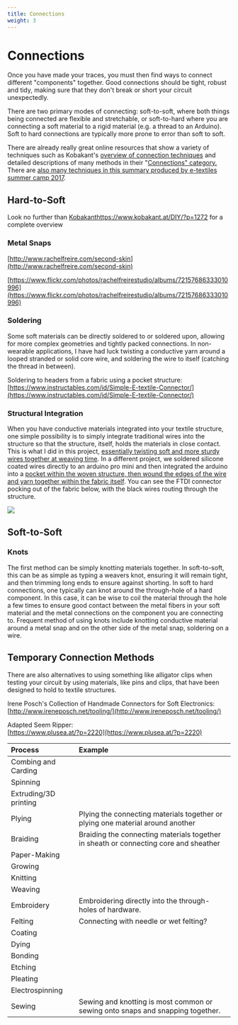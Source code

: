 ```yaml
---
title: Connections
weight: 3
---
```


# Connections

Once you have made your traces, you must then find ways to connect different "components" together. Good connections should be tight, robust and tidy, making sure that they don't break or short your circuit unexpectedly.

There are two primary modes of connecting: soft-to-soft, where both things being connected are flexible and stretchable, or soft-to-hard where you are connecting a soft material to a rigid material \(e.g. a thread to an Arduino\). Soft to hard connections are typically more prone to error than soft to soft. 

There are already really great online resources that show a variety of techniques such as Kobakant's [overview of connection techniques](https://www.kobakant.at/DIY/?p=1272) and detailed descriptions of many methods in their "[Connections" category.](https://www.kobakant.at/DIY/?p=7077) There are [also many techniques in this summary produced by e-textiles summer camp 2017](http://etextile-summercamp.org/2017/summercamp/hardsoft-connections/). 


## Hard-to-Soft
Look no further than [Kobakant]()https://www.kobakant.at/DIY/?p=1272 for a complete overview

### Metal Snaps

[http://www.rachelfreire.com/second-skin](http://www.rachelfreire.com/second-skin)

[https://www.flickr.com/photos/rachelfreirestudio/albums/72157686333010996](https://www.flickr.com/photos/rachelfreirestudio/albums/72157686333010996)

### Soldering

Some soft materials can be directly soldered to or soldered upon, allowing for more complex geometries and tightly packed connections. In non-wearable applications, I have had luck twisting a conductive yarn around a looped stranded or solid core wire, and soldering the wire to itself \(catching the thread in between\). 

Soldering to headers from a fabric using a pocket structure:   
[https://www.instructables.com/id/Simple-E-textile-Connector/](https://www.instructables.com/id/Simple-E-textile-Connector/)

### Structural Integration

When you have conductive materials integrated into your textile structure, one simple possibility is to simply integrate traditional wires into the structure so that the structure, itself, holds the materials in close contact. This is what I did in this project, [essentially twisting soft and more sturdy wires together at weaving time](http://artfordorks.com/2020/04/a-fabric-that-remembers/). In a different project, we soldered silicone coated wires directly to an arduino pro mini and then integrated the arduino into a [pocket within the woven structure, then wound the edges of the wire and yarn together within the fabric itself](http://unstable.design/some-teaser-images-from-our-experimental-weaving-residency/). You can see the FTDI connector pocking out of the fabric below, with the black wires routing through the structure. 

![](/img_6837-1024x768.jpg)

## Soft-to-Soft

### Knots

The first method can be simply knotting materials together. In soft-to-soft, this can be as simple as typing a weavers knot, ensuring it will remain tight, and then trimming long ends to ensure against shorting. In soft to hard connections, one typically can knot around the through-hole of a hard component. In this case, it can be wise to coil the material through the hole a few times to ensure good contact between the metal fibers in your soft material and the metal connections on the component you are connecting to. Frequent method of using knots include knotting conductive material around a metal snap and on the other side of the metal snap, soldering on a wire. 

## Temporary Connection Methods

There are also alternatives to using something like alligator clips when testing your circuit by using materials, like pins and clips, that have been designed to hold to textile structures.   
  
Irene Posch's Collection of Handmade Connectors for Soft Electronics:   
[http://www.ireneposch.net/tooling/](http://www.ireneposch.net/tooling/)

Adapted Seem Ripper:  
[https://www.plusea.at/?p=2220](https://www.plusea.at/?p=2220) 





| Process | Example |
| :--- | :--- |
| Combing and Carding |  |
| Spinning |  |
| Extruding/3D printing |  |
| Plying | Plying the connecting materials together or plying one material around another |
| Braiding  | Braiding the connecting materials together in sheath or connecting core and sheather |
| Paper-Making |  |
| Growing |  |
| Knitting |  |
| Weaving |  |
| Embroidery | Embroidering directly into the through-holes of hardware.  |
| Felting | Connecting with needle or wet felting? |
| Coating  |  |
| Dying |  |
| Bonding |  |
| Etching |  |
| Pleating |  |
| Electrospinning |  |
| Sewing | Sewing and knotting is most common or sewing onto snaps and snapping together.  |

